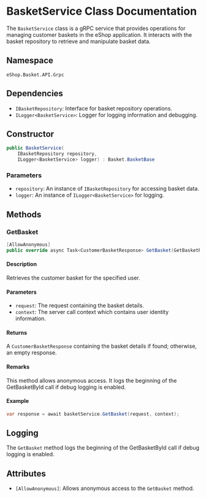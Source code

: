 # BasketService Class Documentation

The `BasketService` class is a gRPC service that provides operations for managing customer baskets in the eShop application. It interacts with the basket repository to retrieve and manipulate basket data.

## Namespace
`eShop.Basket.API.Grpc`

## Dependencies
- `IBasketRepository`: Interface for basket repository operations.
- `ILogger<BasketService>`: Logger for logging information and debugging.

## Constructor
```csharp
public BasketService(
    IBasketRepository repository,
    ILogger<BasketService> logger) : Basket.BasketBase
```

### Parameters
- `repository`: An instance of `IBasketRepository` for accessing basket data.
- `logger`: An instance of `ILogger<BasketService>` for logging.

## Methods

### GetBasket
```csharp
[AllowAnonymous]
public override async Task<CustomerBasketResponse> GetBasket(GetBasketRequest request, ServerCallContext context)
```

#### Description
Retrieves the customer basket for the specified user.

#### Parameters
- `request`: The request containing the basket details.
- `context`: The server call context which contains user identity information.

#### Returns
A `CustomerBasketResponse` containing the basket details if found; otherwise, an empty response.

#### Remarks
This method allows anonymous access. It logs the beginning of the GetBasketById call if debug logging is enabled.

#### Example
```csharp
var response = await basketService.GetBasket(request, context);
```

## Logging
The `GetBasket` method logs the beginning of the GetBasketById call if debug logging is enabled.

## Attributes
- `[AllowAnonymous]`: Allows anonymous access to the `GetBasket` method.
